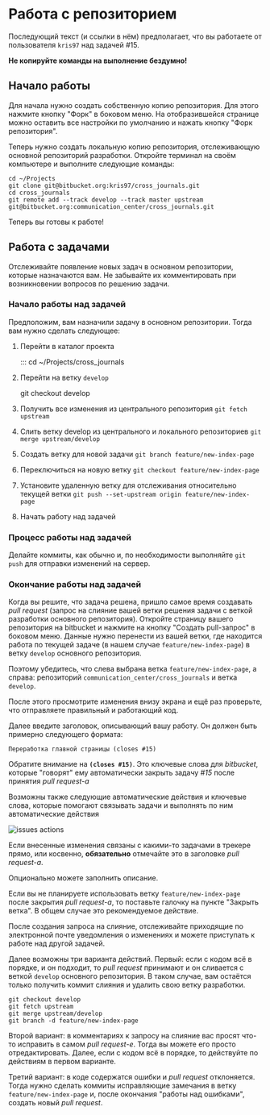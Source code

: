 # Работа с репозиторием

Последующий текст (и ссылки в нём) предполагает, что вы работаете от
пользователя `kris97` над задачей #15.

**Не копируйте команды на выполнение бездумно!**

## Начало работы

Для начала нужно создать собственную копию репозитория. Для этого нажмите
кнопку "Форк" в боковом меню. На отобразившейся странице можно оставить все
настройки по умолчанию и нажать кнопку "Форк репозитория".

Теперь нужно создать локальную копию репозитория, отслеживающую основной
репозиторий разработки. Откройте терминал на своём компьютере и выполните
следующие команды:

```
cd ~/Projects
git clone git@bitbucket.org:kris97/cross_journals.git
cd cross_journals
git remote add --track develop --track master upstream git@bitbucket.org:communication_center/cross_journals.git
```

Теперь вы готовы к работе!

## Работа с задачами

Отслеживайте появление новых задач в основном репозитории, которые назначаются
вам. Не забывайте их комментировать при возникновении вопросов по решению задачи.

### Начало работы над задачей

Предположим, вам назначили задачу в основном репозитории. Тогда вам нужно сделать
следующее:

1. Перейти в каталог проекта

      :::
      cd ~/Projects/cross_journals

2. Перейти на ветку `develop`

    git checkout develop

3. Получить все изменения из центрального репозитория
 `git fetch upstream`
4. Слить ветку develop из центрального и локального репозиториев
 `git merge upstream/develop`
5. Создать ветку для новой задачи
 `git branch feature/new-index-page`
6. Переключиться на новую ветку
 `git checkout feature/new-index-page`
7. Установите удаленную ветку для отслеживания относительно текущей ветки
 `git push --set-upstream origin feature/new-index-page`
8. Начать работу над задачей

### Процесс работы над задачей

Делайте коммиты, как обычно и, по необходимости выполняйте `git push` для отправки
изменений на сервер.

### Окончание работы над задачей

Когда вы решите, что задача решена, пришло самое время создавать *pull request*
(запрос на слияние вашей ветки решения задачи с веткой разработки основного репозитория).
Откройте страницу вашего репозитория на bitbucket и нажмите на кнопку "Создать pull-запрос"
в боковом меню. Данные нужно перенести из вашей ветки, где находится работа по текущей
задаче (в нашем случае `feature/new-index-page`) в ветку `develop` основного репозитория.

Поэтому убедитесь, что слева выбрана ветка `feature/new-index-page`, а справа: репозиторий
`communication_center/cross_journals` и ветка `develop`.

После этого просмотрите изменения внизу экрана и ещё раз проверьте, что отправляете
правильный и работающий код.

Далее введите заголовок, описывающий вашу работу. Он должен быть примерно следующего
формата:

`Переработка главной страницы (closes #15)`

Обратите внимание на **`(closes #15)`**. Это ключевые слова для *bitbucket*, которые
"говорят" ему автоматически закрыть задачу *#15* после принятия *pull request-а*

Возможны также следующие автоматические действия и ключевые слова, которые помогают
связывать задачи и выполнять по ним автоматические действия

![issues actions](http://storage5.static.itmages.ru/i/17/0502/h_1493729356_1687401_ae604e5744.png "Действия по задачам")

Если внесенные изменения связаны с какими-то задачами в трекере прямо, или косвенно,
**обязательно** отмечайте это в заголовке *pull request-а*.

Опционально можете заполнить описание.

Если вы не планируете использовать ветку `feature/new-index-page` после закрытия
*pull request-а*, то поставьте галочку на пункте "Закрыть ветка". В общем случае это
рекомендуемое действие.

После создания запроса на слияние, отслеживайте приходящие по электронной почте
уведомления о изменениях и можете приступать к работе над другой задачей.

Далее возможны три варианта действий. Первый: если с кодом всё в порядке, и он подходит,
то *pull request* принимают и он сливается с веткой `develop` основного репозитория.
В таком случае, вам остаётся только получить коммит слияния и удалить свою ветку
разработки.
```
git checkout develop
git fetch upstream
git merge upstream/develop
git branch -d feature/new-index-page
```
Второй вариант: в комментариях к запросу на слияние вас просят
что-то исправить в самом *pull request-е*. Тогда вы можете его просто отредактировать.
Далее, если с кодом всё в порядке, то действуйте по действиям в первом варианте.

Третий вариант: в коде содержатся ошибки и *pull request* отклоняется. Тогда нужно
сделать коммиты исправляющие замечания в ветку `feature/new-index-page` и, после
окончания "работы над ошибками", создать новый *pull request*.
